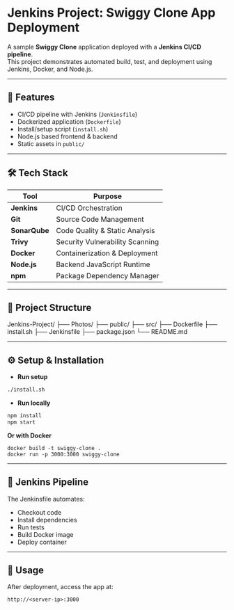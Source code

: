 
# Jenkins Project: Swiggy Clone App Deployment

A sample **Swiggy Clone** application deployed with a **Jenkins CI/CD pipeline**.  
This project demonstrates automated build, test, and deployment using Jenkins, Docker, and Node.js.

---

## 🚀 Features
- CI/CD pipeline with Jenkins (`Jenkinsfile`)
- Dockerized application (`Dockerfile`)
- Install/setup script (`install.sh`)
- Node.js based frontend & backend
- Static assets in `public/`

---

## 🛠️ Tech Stack

| Tool       | Purpose                           |
|------------|-----------------------------------|
| **Jenkins** | CI/CD Orchestration              |
| **Git**     | Source Code Management           |
| **SonarQube** | Code Quality & Static Analysis |
| **Trivy**   | Security Vulnerability Scanning  |
| **Docker**  | Containerization & Deployment    |
| **Node.js** | Backend JavaScript Runtime       |
| **npm**     | Package Dependency Manager       |

---

## 📂 Project Structure
Jenkins-Project/
├── Photos/
├── public/ 
├── src/
├── Dockerfile
├── install.sh
├── Jenkinsfile
├── package.json
└── README.md

---

## ⚙️ Setup & Installation

- **Run setup**
```bash
./install.sh
```

- **Run locally**

```bash
npm install
npm start
```
  **Or with Docker**
```
docker build -t swiggy-clone .
docker run -p 3000:3000 swiggy-clone
```

---
## 🔄 Jenkins Pipeline
The Jenkinsfile automates:
- Checkout code
- Install dependencies
- Run tests
- Build Docker image
- Deploy container

---

## 📌 Usage
After deployment, access the app at:
```
http://<server-ip>:3000
```